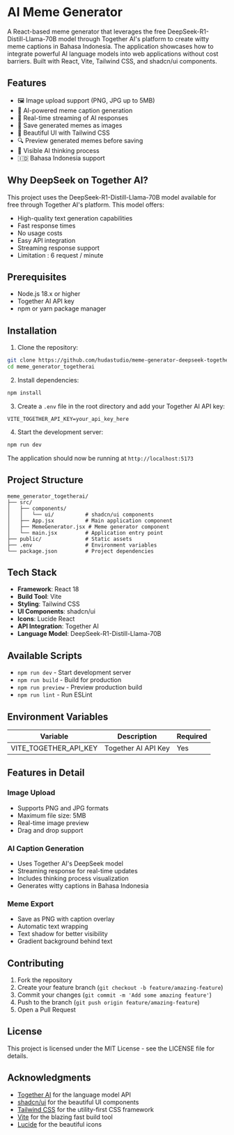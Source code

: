 # AI Meme Generator

A React-based meme generator that leverages the free DeepSeek-R1-Distill-Llama-70B model through Together AI's platform to create witty meme captions in Bahasa Indonesia. The application showcases how to integrate powerful AI language models into web applications without cost barriers. Built with React, Vite, Tailwind CSS, and shadcn/ui components.

## Features

- 🖼️ Image upload support (PNG, JPG up to 5MB)
- 🤖 AI-powered meme caption generation
- 💭 Real-time streaming of AI responses
- 💾 Save generated memes as images
- 🎨 Beautiful UI with Tailwind CSS
- 🔍 Preview generated memes before saving
- 🤔 Visible AI thinking process
- 🇮🇩 Bahasa Indonesia support

## Why DeepSeek on Together AI?

This project uses the DeepSeek-R1-Distill-Llama-70B model available for free through Together AI's platform. This model offers:

- High-quality text generation capabilities
- Fast response times
- No usage costs
- Easy API integration
- Streaming response support
- Limitation : 6 request / minute

## Prerequisites

- Node.js 18.x or higher
- Together AI API key
- npm or yarn package manager

## Installation

1. Clone the repository:
```bash
git clone https://github.com/hudastudio/meme-generator-deepseek-togetherai
cd meme_generator_togetherai
```

2. Install dependencies:
```bash
npm install
```

3. Create a `.env` file in the root directory and add your Together AI API key:
```env
VITE_TOGETHER_API_KEY=your_api_key_here
```

4. Start the development server:
```bash
npm run dev
```

The application should now be running at `http://localhost:5173`

## Project Structure

```
meme_generator_togetherai/
├── src/
│   ├── components/
│   │   └── ui/          # shadcn/ui components
│   ├── App.jsx          # Main application component
│   ├── MemeGenerator.jsx # Meme generator component
│   └── main.jsx         # Application entry point
├── public/              # Static assets
├── .env                 # Environment variables
└── package.json         # Project dependencies
```

## Tech Stack

- **Framework**: React 18
- **Build Tool**: Vite
- **Styling**: Tailwind CSS
- **UI Components**: shadcn/ui
- **Icons**: Lucide React
- **API Integration**: Together AI
- **Language Model**: DeepSeek-R1-Distill-Llama-70B

## Available Scripts

- `npm run dev` - Start development server
- `npm run build` - Build for production
- `npm run preview` - Preview production build
- `npm run lint` - Run ESLint

## Environment Variables

| Variable | Description | Required |
|----------|-------------|----------|
| VITE_TOGETHER_API_KEY | Together AI API Key | Yes |

## Features in Detail

### Image Upload
- Supports PNG and JPG formats
- Maximum file size: 5MB
- Real-time image preview
- Drag and drop support

### AI Caption Generation
- Uses Together AI's DeepSeek model
- Streaming response for real-time updates
- Includes thinking process visualization
- Generates witty captions in Bahasa Indonesia

### Meme Export
- Save as PNG with caption overlay
- Automatic text wrapping
- Text shadow for better visibility
- Gradient background behind text

## Contributing

1. Fork the repository
2. Create your feature branch (`git checkout -b feature/amazing-feature`)
3. Commit your changes (`git commit -m 'Add some amazing feature'`)
4. Push to the branch (`git push origin feature/amazing-feature`)
5. Open a Pull Request

## License

This project is licensed under the MIT License - see the LICENSE file for details.

## Acknowledgments

- [Together AI](https://together.ai) for the language model API
- [shadcn/ui](https://ui.shadcn.com) for the beautiful UI components
- [Tailwind CSS](https://tailwindcss.com) for the utility-first CSS framework
- [Vite](https://vitejs.dev) for the blazing fast build tool
- [Lucide](https://lucide.dev) for the beautiful icons